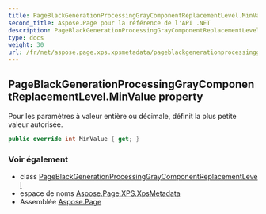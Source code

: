 ```yaml
---
title: PageBlackGenerationProcessingGrayComponentReplacementLevel.MinValue
second_title: Aspose.Page pour la référence de l'API .NET
description: PageBlackGenerationProcessingGrayComponentReplacementLevel propriété. Pour les paramètres à valeur entière ou décimale définit la plus petite valeur autorisée.
type: docs
weight: 30
url: /fr/net/aspose.page.xps.xpsmetadata/pageblackgenerationprocessinggraycomponentreplacementlevel/minvalue/
---
```

## PageBlackGenerationProcessingGrayComponentReplacementLevel.MinValue property

Pour les paramètres à valeur entière ou décimale, définit la plus petite valeur autorisée.

```csharp
public override int MinValue { get; }
```

### Voir également

* class [PageBlackGenerationProcessingGrayComponentReplacementLevel](../)
* espace de noms [Aspose.Page.XPS.XpsMetadata](../../pageblackgenerationprocessinggraycomponentreplacementlevel/)
* Assemblée [Aspose.Page](../../../)


